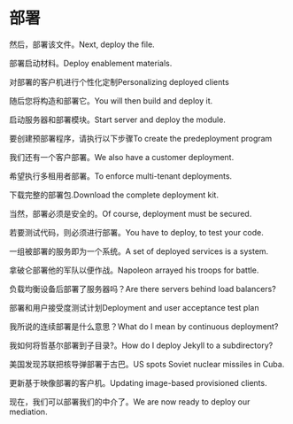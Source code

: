 # 部署

<p><span class="chinese">然后，部署该文件。</span><span class="english">Next, deploy the file.</span></p>

<p><span class="chinese">部署启动材料。</span><span class="english">Deploy enablement materials.</span></p>

<p><span class="chinese">对部署的客户机进行个性化定制</span><span class="english">Personalizing deployed clients</span></p>

<p><span class="chinese">随后您将构造和部署它。</span><span class="english">You will then build and deploy it.</span></p>

<p><span class="chinese">启动服务器和部署模块。</span><span class="english">Start server and deploy the module.</span></p>

<p><span class="chinese">要创建预部署程序，请执行以下步骤</span><span class="english">To create the predeployment program</span></p>

<p><span class="chinese">我们还有一个客户部署。</span><span class="english">We also have a customer deployment.</span></p>

<p><span class="chinese">希望执行多租用者部署。</span><span class="english">To enforce multi-tenant deployments.</span></p>

<p><span class="chinese">下载完整的部署包.</span><span class="english">Download the complete deployment kit.</span></p>

<p><span class="chinese">当然，部署必须是安全的。</span><span class="english">Of course, deployment must be secured.</span></p>

<p><span class="chinese">若要测试代码，则必须进行部署。</span><span class="english">You have to deploy, to test your code.</span></p>

<p><span class="chinese">一组被部署的服务即为一个系统。</span><span class="english">A set of deployed services is a system.</span></p>

<p><span class="chinese">拿破仑部署他的军队以便作战。</span><span class="english">Napoleon arrayed his troops for battle.</span></p>

<p><span class="chinese">负载均衡设备后部署了服务器吗？</span><span class="english">Are there servers behind load balancers?</span></p>

<p><span class="chinese">部署和用户接受度测试计划</span><span class="english">Deployment and user acceptance test plan</span></p>

<p><span class="chinese">我所说的连续部署是什么意思？</span><span class="english">What do I mean by continuous deployment?</span></p>

<p><span class="chinese">我如何将哲基尔部署到子目录?。</span><span class="english">How do I deploy Jekyll to a subdirectory?</span></p>

<p><span class="chinese">美国发现苏联把核导弹部署于古巴。</span><span class="english">US spots Soviet nuclear missiles in Cuba.</span></p>

<p><span class="chinese">更新基于映像部署的客户机。</span><span class="english">Updating image-based provisioned clients.</span></p>

<p><span class="chinese">现在，我们可以部署我们的中介了。</span><span class="english">We are now ready to deploy our mediation.</span></p>

